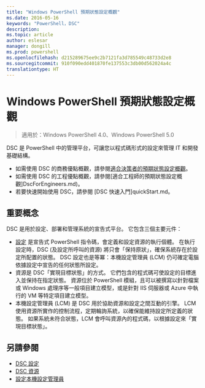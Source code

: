 ```yaml
---
title: "Windows PowerShell 預期狀態設定概觀"
ms.date: 2016-05-16
keywords: "PowerShell，DSC"
description: 
ms.topic: article
author: eslesar
manager: dongill
ms.prod: powershell
ms.openlocfilehash: d215289675ee9c2b7121fa3d785549c48733d2e8
ms.sourcegitcommit: 910f090edd401870fe137553c3db00d562024a4c
translationtype: HT
---
```

# <a name="windows-powershell-desired-state-configuration-overview"></a>Windows PowerShell 預期狀態設定概觀 

> 適用於：Windows PowerShell 4.0、Windows PowerShell 5.0

DSC 是 PowerShell 中的管理平台，可讓您以程式碼形式的設定來管理 IT 和開發基礎結構。

- 如需使用 DSC 的商務優點概觀，請參閱[適合決策者的預期狀態設定概觀](decisionMaker.md)。
- 如需使用 DSC 的工程優點概觀，請參閱[適合工程師的預期狀態設定概觀]DscForEngineers.md)。
- 若要快速開始使用 DSC，請參閱 [DSC 快速入門]quickStart.md。

## <a name="key-concepts"></a>重要概念

DSC 是用於設定、部署和管理系統的宣告式平台。 它包含三個主要元件：

- [設定](configurations.md) 是宣告式 PowerShell 指令碼，會定義和設定資源的執行個體。
    在執行設定時，DSC (及設定所呼叫的資源) 將只會「保持原狀」，確保系統存在於設定所配置的狀態。 
    DSC 設定也是等冪：本機設定管理員 (LCM) 仍可確定電腦依據設定中宣告的任何狀態所設定。
- 資源是 DSC「實現目標狀態」的方式。 它們包含的程式碼可使設定的目標進入並保持在指定狀態。 
    資源位於 PowerShell 模組，且可以被撰寫以針對檔案或 Windows 處理序等一般項目建立模型，或是針對 IIS 伺服器或 Azure 中執行的 VM 等特定項目建立模型。
- 本機設定管理員 (LCM) 是 DSC 用於協助資源和設定之間互動的引擎。 
    LCM 使用資源所實作的控制流程，定期輪詢系統，以確保能維持設定所定義的狀態。 
    如果系統未符合狀態，LCM 會呼叫資源內的程式碼，以根據設定來「實現目標狀態」。 

## <a name="see-also"></a>另請參閱

- [DSC 設定](configurations.md)
- [DSC 資源](resources.md)
- [設定本機設定管理員](metaConfig.md)

